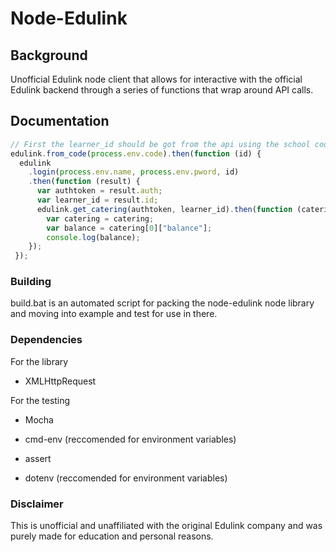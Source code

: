 # Node-Edulink

## Background

Unofficial Edulink node client that allows for interactive with the official Edulink backend through a series of functions that wrap around API calls.

## Documentation

```javascript
// First the learner_id should be got from the api using the school code
edulink.from_code(process.env.code).then(function (id) {
  edulink
    .login(process.env.name, process.env.pword, id)
    .then(function (result) {
      var authtoken = result.auth;
      var learner_id = result.id;
      edulink.get_catering(authtoken, learner_id).then(function (catering) {
        var catering = catering;
        var balance = catering[0]["balance"];
        console.log(balance);
    }); 
 });

```

### Building

build.bat is an automated script for packing the node-edulink node library and moving into example and test for use in there.



### Dependencies

For the library

- XMLHttpRequest

For the testing

- Mocha

- cmd-env (reccomended for environment variables)

- assert

- dotenv (reccomended for environment variables)

### Disclaimer

This is unofficial and unaffiliated with the original Edulink company and was purely made for education and personal reasons.